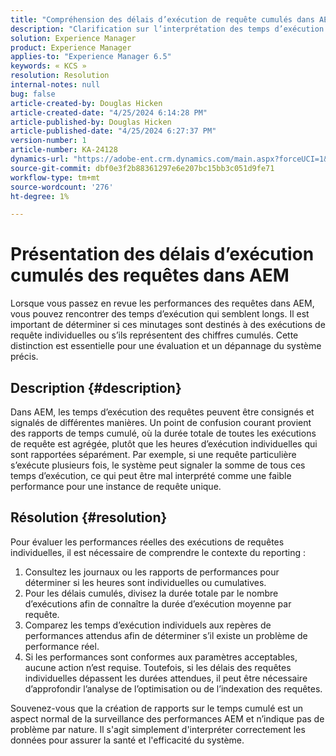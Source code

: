 ```yaml
---
title: "Compréhension des délais d’exécution de requête cumulés dans AEM"
description: "Clarification sur l’interprétation des temps d’exécution cumulés des requêtes dans AEM surveillance des performances."
solution: Experience Manager
product: Experience Manager
applies-to: "Experience Manager 6.5"
keywords: « KCS »
resolution: Resolution
internal-notes: null
bug: false
article-created-by: Douglas Hicken
article-created-date: "4/25/2024 6:14:28 PM"
article-published-by: Douglas Hicken
article-published-date: "4/25/2024 6:27:37 PM"
version-number: 1
article-number: KA-24128
dynamics-url: "https://adobe-ent.crm.dynamics.com/main.aspx?forceUCI=1&pagetype=entityrecord&etn=knowledgearticle&id=c8d669a5-2f03-ef11-a1fe-6045bd006793"
source-git-commit: dbf0e3f2b88361297e6e207bc15bb3c051d9fe71
workflow-type: tm+mt
source-wordcount: '276'
ht-degree: 1%

---
```


# Présentation des délais d’exécution cumulés des requêtes dans AEM


Lorsque vous passez en revue les performances des requêtes dans AEM, vous pouvez rencontrer des temps d’exécution qui semblent longs. Il est important de déterminer si ces minutages sont destinés à des exécutions de requête individuelles ou s’ils représentent des chiffres cumulés. Cette distinction est essentielle pour une évaluation et un dépannage du système précis.

## Description {#description}


Dans AEM, les temps d’exécution des requêtes peuvent être consignés et signalés de différentes manières. Un point de confusion courant provient des rapports de temps cumulé, où la durée totale de toutes les exécutions de requête est agrégée, plutôt que les heures d’exécution individuelles qui sont rapportées séparément. Par exemple, si une requête particulière s’exécute plusieurs fois, le système peut signaler la somme de tous ces temps d’exécution, ce qui peut être mal interprété comme une faible performance pour une instance de requête unique.


## Résolution {#resolution}


Pour évaluer les performances réelles des exécutions de requêtes individuelles, il est nécessaire de comprendre le contexte du reporting :

1. Consultez les journaux ou les rapports de performances pour déterminer si les heures sont individuelles ou cumulatives.
2. Pour les délais cumulés, divisez la durée totale par le nombre d’exécutions afin de connaître la durée d’exécution moyenne par requête.
3. Comparez les temps d’exécution individuels aux repères de performances attendus afin de déterminer s’il existe un problème de performance réel.
4. Si les performances sont conformes aux paramètres acceptables, aucune action n’est requise. Toutefois, si les délais des requêtes individuelles dépassent les durées attendues, il peut être nécessaire d’approfondir l’analyse de l’optimisation ou de l’indexation des requêtes.


Souvenez-vous que la création de rapports sur le temps cumulé est un aspect normal de la surveillance des performances AEM et n’indique pas de problème par nature. Il s&#39;agit simplement d&#39;interpréter correctement les données pour assurer la santé et l&#39;efficacité du système.
